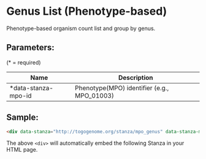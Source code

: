 Genus List (Phenotype-based)
=========
Phenotype-based organism count list and group by genus.


## Parameters:

(* = required)

| Name                | Description               |
|---------------------|---------------------------|
| *data-stanza-mpo-id | Phenotype(MPO) identifier (e.g., MPO_01003) |

## Sample:

```html
<div data-stanza="http://togogenome.org/stanza/mpo_genus" data-stanza-mpo-id="MPO_01003"></div>
```

The above `<div>` will automatically embed the following Stanza in your HTML page.

<div data-stanza="/stanza/mpo_genus" data-stanza-mpo-id="MPO_01003"></div>
